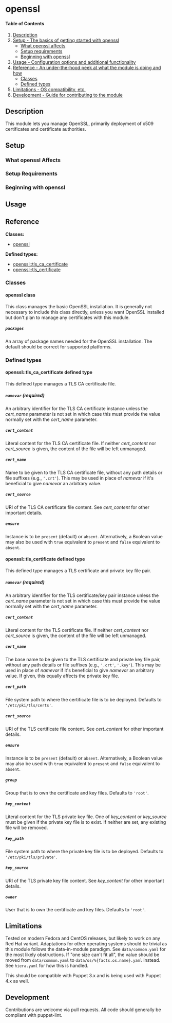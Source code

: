<!--
# This file is part of the doubledog-openssl Puppet module.
# Copyright 2018 John Florian
# SPDX-License-Identifier: GPL-3.0-or-later
-->

# openssl

#### Table of Contents

1. [Description](#description)
1. [Setup - The basics of getting started with openssl](#setup)
    * [What openssl affects](#what-openssl-affects)
    * [Setup requirements](#setup-requirements)
    * [Beginning with openssl](#beginning-with-openssl)
1. [Usage - Configuration options and additional functionality](#usage)
1. [Reference - An under-the-hood peek at what the module is doing and how](#reference)
    * [Classes](#classes)
    * [Defined types](#defined-types)
1. [Limitations - OS compatibility, etc.](#limitations)
1. [Development - Guide for contributing to the module](#development)

## Description

This module lets you manage OpenSSL, primarily deployment of x509 certificates and certificate authorities.

## Setup

### What openssl Affects

### Setup Requirements

### Beginning with openssl

## Usage

## Reference

**Classes:**

* [openssl](#openssl-class)

**Defined types:**

* [openssl::tls\_ca\_certificate](#openssltls\_ca\_certificate-defined-type)
* [openssl::tls\_certificate](#openssltls\_certificate-defined-type)


### Classes

#### openssl class

This class manages the basic OpenSSL installation.  It is generally not necessary to include this class directly, unless you want OpenSSL installed but don't plan to manage any certificates with this module.

##### `packages`
An array of package names needed for the OpenSSL installation.  The default should be correct for supported platforms.


### Defined types

#### openssl::tls\_ca\_certificate defined type

This defined type manages a TLS CA certificate file.

##### `namevar` (required)
An arbitrary identifier for the TLS CA certificate instance unless the *cert_name* parameter is not set in which case this must provide the value normally set with the *cert_name* parameter.

##### `cert_content`
Literal content for the TLS CA certificate file.  If neither *cert_content* nor *cert_source* is given, the content of the file will be left unmanaged.

##### `cert_name`
Name to be given to the TLS CA certificate file, without any path details or file suffixes (e.g., `'.crt'`).  This may be used in place of *namevar* if it's beneficial to give *namevar* an arbitrary value.

##### `cert_source`
URI of the TLS CA certificate file content.  See *cert_content* for other important details.

##### `ensure`
Instance is to be `present` (default) or `absent`.  Alternatively, a Boolean value may also be used with `true` equivalent to `present` and `false` equivalent to `absent`.


#### openssl::tls\_certificate defined type

This defined type manages a TLS certificate and private key file pair.

##### `namevar` (required)
An arbitrary identifier for the TLS certificate/key pair instance unless the *cert_name* parameter is not set in which case this must provide the value normally set with the *cert_name* parameter.

##### `cert_content`
Literal content for the TLS certificate file.  If neither *cert_content* nor *cert_source* is given, the content of the file will be left unmanaged.

##### `cert_name`
The base name to be given to the TLS certificate and private key file pair, without any path details or file suffixes (e.g., `'.crt'`, `'.key'`).  This may be used in place of *namevar* if it's beneficial to give *namevar* an arbitrary value.  If given, this equally affects the private key file.

##### `cert_path`
File system path to where the certificate file is to be deployed.  Defaults to `'/etc/pki/tls/certs'`.

##### `cert_source`
URI of the TLS certificate file content.  See *cert_content* for other important details.

##### `ensure`
Instance is to be `present` (default) or `absent`.  Alternatively, a Boolean value may also be used with `true` equivalent to `present` and `false` equivalent to `absent`.

##### `group`
Group that is to own the certificate and key files.  Defaults to `'root'`.

##### `key_content`
Literal content for the TLS private key file.  One of *key_content* or *key_source* must be given if the private key file is to exist.  If neither are set, any existing file will be removed.

##### `key_path`
File system path to where the private key file is to be deployed.  Defaults to `'/etc/pki/tls/private'`.

##### `key_source`
URI of the TLS private key file content.  See *key_content* for other important details.

##### `owner`
User that is to own the certificate and key files.  Defaults to `'root'`.


## Limitations

Tested on modern Fedora and CentOS releases, but likely to work on any Red Hat variant.  Adaptations for other operating systems should be trivial as this module follows the data-in-module paradigm.  See `data/common.yaml` for the most likely obstructions.  If "one size can't fit all", the value should be moved from `data/common.yaml` to `data/os/%{facts.os.name}.yaml` instead.  See `hiera.yaml` for how this is handled.

This should be compatible with Puppet 3.x and is being used with Puppet 4.x as well.

## Development

Contributions are welcome via pull requests.  All code should generally be compliant with puppet-lint.
